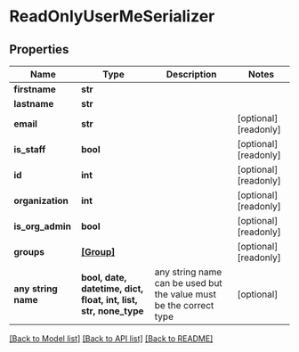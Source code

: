 # ReadOnlyUserMeSerializer


## Properties
Name | Type | Description | Notes
------------ | ------------- | ------------- | -------------
**firstname** | **str** |  | 
**lastname** | **str** |  | 
**email** | **str** |  | [optional] [readonly] 
**is_staff** | **bool** |  | [optional] [readonly] 
**id** | **int** |  | [optional] [readonly] 
**organization** | **int** |  | [optional] [readonly] 
**is_org_admin** | **bool** |  | [optional] [readonly] 
**groups** | [**[Group]**](Group.md) |  | [optional] [readonly] 
**any string name** | **bool, date, datetime, dict, float, int, list, str, none_type** | any string name can be used but the value must be the correct type | [optional]

[[Back to Model list]](../README.md#documentation-for-models) [[Back to API list]](../README.md#documentation-for-api-endpoints) [[Back to README]](../README.md)


